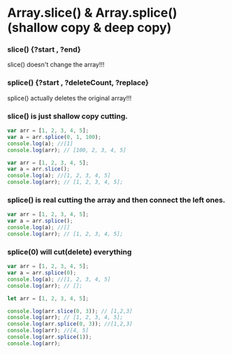 # Array.slice() & Array.splice() (shallow copy & deep copy)

### slice() {?start , ?end}

slice() doesn't change the array!!!

### splice() {?start , ?deleteCount, ?replace}

splice() actually deletes the original array!!!

### slice() is just shallow copy cutting.

```js
var arr = [1, 2, 3, 4, 5];
var a = arr.splice(0, 1, 100);
console.log(a); //[1]
console.log(arr); // [100, 2, 3, 4, 5]
```

```js
var arr = [1, 2, 3, 4, 5];
var a = arr.slice();
console.log(a); //[1, 2, 3, 4, 5]
console.log(arr); // [1, 2, 3, 4, 5];
```

### splice() is real cutting the array and then connect the left ones.

```js
var arr = [1, 2, 3, 4, 5];
var a = arr.splice();
console.log(a); //[]
console.log(arr); // [1, 2, 3, 4, 5];
```

### splice(0) will cut(delete) everything

```js
var arr = [1, 2, 3, 4, 5];
var a = arr.splice(0);
console.log(a); //[1, 2, 3, 4, 5]
console.log(arr); // [];
```

```js
let arr = [1, 2, 3, 4, 5];

console.log(arr.slice(0, 3)); // [1,2,3]
console.log(arr); // [1, 2, 3, 4, 5];
console.log(arr.splice(0, 3)); //[1,2,3]
console.log(arr); //[4, 5]
console.log(arr.splice(1));
console.log(arr);
```
